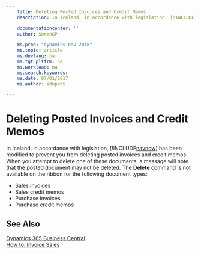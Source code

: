 ```yaml
---
    title: Deleting Posted Invoices and Credit Memos
    description: In Iceland, in accordance with legislation, [!INCLUDE[navnow](../../includes/navnow_md.md)] has been modified to prevent you from deleting posted invoices and credit memos.

    documentationcenter: ''
    author: SorenGP

    ms.prod: "dynamics-nav-2018"
    ms.topic: article
    ms.devlang: na
    ms.tgt_pltfrm: na
    ms.workload: na
    ms.search.keywords:
    ms.date: 07/01/2017
    ms.author: edupont

---
```

# Deleting Posted Invoices and Credit Memos
In Iceland, in accordance with legislation, [!INCLUDE[navnow](../../includes/navnow_md.md)] has been modified to prevent you from deleting posted invoices and credit memos. When you attempt to delete one of these documents, a message will note that the posted document may not be deleted. The **Delete** command is not available on the ribbon for the following document types:  

- Sales invoices  
- Sales credit memos  
- Purchase invoices  
- Purchase credit memos  

## See Also
[Dynamics 365 Business Central](/dynamics365/business-central/)  
[How to: Invoice Sales](../../sales-how-invoice-sales.md)
